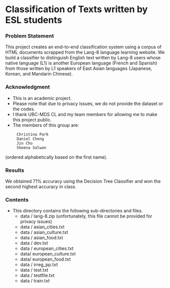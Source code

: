 # Classification of Texts written by ESL students 

### Problem Statement
This project creates an end-to-end classification system using a corpus of HTML documents scrapped from the Lang-8 language learning website. We build a classifier to distinguish English text written by Lang-8 users whose native language (L1) is another European language (French and Spanish) from those written by L1 speakers of East Asian languages (Japanese, Korean, and Mandarin Chinese). 

### Acknowledgment
- This is an academic project. 
- Please note that due to privacy issues, we do not provide the dataset or the codes. 
- I thank UBC-MDS CL and my team members for allowing me to make this project public. 
- The members of this group are: 
```
     Christina Park
     Daniel Cheng
     Jin Cho
     Sheena Salwan 
```  
 (ordered alphabetically based on the first name).
 
 ### Results
 We obtained 71% accuracy using the Decision Tree Classifier and won the second highest accuracy in class. 

### Contents

 * This directory contains the following sub-directories and files.
      - data / lang-8.zip                               (unfortunately, this file cannot be provided for privacy issues)
      - data / asian_cities.txt
      - data / asian_culture.txt
      - data / asian_food.txt
      - data / dev.txt
      - data / european_cities.txt
      - data/ european_culture.txt
      - data/ european_food.txt 
      - data / irreg_pp.txt
      - data / test.txt
      - data / testfile.txt
      - data / train.txt
